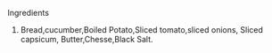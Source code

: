 Ingredients
1. Bread,cucumber,Boiled Potato,Sliced tomato,sliced onions, Sliced capsicum, Butter,Chesse,Black Salt.

